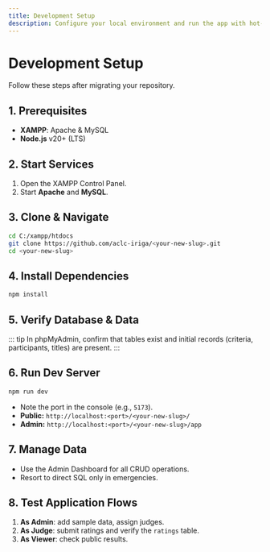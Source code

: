 ```yaml
---
title: Development Setup
description: Configure your local environment and run the app with hot‑reload.
---
```


# Development Setup

Follow these steps after migrating your repository.

## 1. Prerequisites

- **XAMPP**: Apache & MySQL
- **Node.js** v20+ (LTS)

## 2. Start Services

1. Open the XAMPP Control Panel.
2. Start **Apache** and **MySQL**.

## 3. Clone & Navigate

```bash
cd C:/xampp/htdocs
git clone https://github.com/aclc‑iriga/<your-new-slug>.git
cd <your-new-slug>
```

## 4. Install Dependencies

```bash
npm install
```

## 5. Verify Database & Data

::: tip
In phpMyAdmin, confirm that tables exist and initial records (criteria, participants, titles) are present.
:::

## 6. Run Dev Server

```bash
npm run dev
```

* Note the port in the console (e.g., `5173`).
* **Public:**  `http://localhost:<port>/<your-new-slug>/`
* **Admin:**   `http://localhost:<port>/<your-new-slug>/app`

## 7. Manage Data

* Use the Admin Dashboard for all CRUD operations.
* Resort to direct SQL only in emergencies.

## 8. Test Application Flows

1. **As Admin**: add sample data, assign judges.
2. **As Judge**: submit ratings and verify the `ratings` table.
3. **As Viewer**: check public results.
